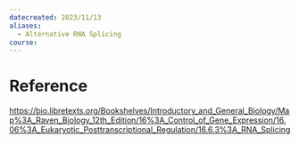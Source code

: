 ```yaml
---
datecreated: 2023/11/13
aliases:
  - Alternative RNA Splicing
course:
---
```

# Reference

https://bio.libretexts.org/Bookshelves/Introductory_and_General_Biology/Map%3A_Raven_Biology_12th_Edition/16%3A_Control_of_Gene_Expression/16.06%3A_Eukaryotic_Posttranscriptional_Regulation/16.6.3%3A_RNA_Splicing
